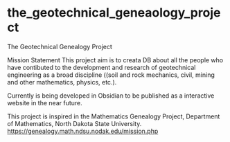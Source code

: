 # the_geotechnical_geneaology_project
The Geotechnical Genealogy Project

Mission Statement
This project aim is to creata DB about all the people who have contibuted to the development and research of geotechnical engineering as a broad discipline ((soil and rock mechanics, civil, mining and other mathematics, physics, etc.).

Currently is being developed in Obsidian to be published as a interactive website in the near future.

This project is inspired in the Mathematics Genealogy Project, Department of Mathematics, North Dakota State University.
https://genealogy.math.ndsu.nodak.edu/mission.php
